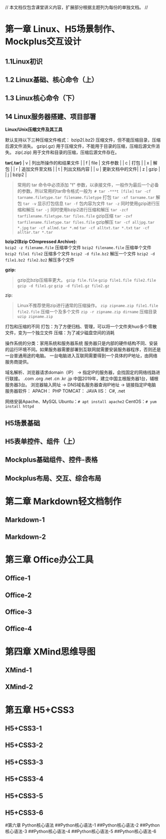 //
本文档仅包含课堂讲义内容，扩展部分根据主题列为每份的单独文档。
//
# 第一章 Linux、H5场景制作、Mockplus交互设计
## 1.1Linux初识
## 1.2 Linux基础、核心命令（上）
## 1.3 Linux核心命令（下）
## 14 Linux服务器搭建、项目部署
**Linux/Unix压缩文件及其工具**

默认支持以下三种压缩文件格式：
bzip2(.bz2)
压缩文件，但不能压缩目录，压缩后源文件消失。
gzip(.gz)
用于压缩文件，不能用于目录的压缩，压缩后源文件消失。
zip(.zip)
用于文件和目录的压缩，压缩后源文件存在。


**tar(.tar)**
| v | 列出所操作的和结果文件 |
| f | file | 文件参数 |
| c | 打包 |
| x | 解包 |
| r | 追加文件至文档  |
| t | 列出文档内容    |
| u | 更新文档中的文件|
| z | gzip           |
| j | bzip2          |
> 常用的 tar 命令中必须添加 "f" 参数，以承接文件，一般作为最后一个必备的参数。所以常用的tar命令格式一般为` # tar -***t [file]`
`tar -cf tarname.filetype.tar filename.filetype` 打包
`tar -xf tarname.tar` 解包
`tar -v` 显示打包信息
`tar -f` 包内容为文件
`tar -z` 同时使用gzip进行压缩和解压
`tar -j` 同时使用bzip2进行压缩和解压
`tar -zcf tarfilename.filetype.tar files.file` gzip压缩
`tar -zxf tarfilename.filetype.tar files.file` gzip解压
`tar -cf alljpg.tar *.jpg`
`tar -cf allmd.tar *.md`
`tar -cf alltxt.tar *.txt`
`tar -cf alltar.tar *.tar`

**bzip2(Bzip COmpressed Archive):**  
`bzip2 -z filename.file` 压缩单个文件
`bzip2 filename.file` 压缩单个文件
`bzip2 file1 file2` 压缩多个文件
`bzip2 -d file.bz2` 解压一个文件
`bzip2 -d file1.bz2 file2.bz2` 解压多个文件

**gzip:**  
> gzip比bzip压缩率更大。
`gzip file.file`
`gzip file1.file file2.file`
`gzip -d file1.gz`
`gzip -d file1.gz file2.gz`

zip:  
> Linux不推荐使用zip进行通常的压缩操作。
`zip zipname.zip file1.file file2.file` 压缩一个及多个文件
`zip -r zipname.zip dirname` 压缩目录
`uzip zipname.zip`

打包和压缩的不同
打包：为了方便归档、管理，可以将一个文件夹huo多个零散文件，变为一个独立文件
压缩：为了减少磁盘空间的消耗


操作系统的分类：家用系统和服务器系统
服务器只是内部的硬件结构不同、安装的运行环境不同。如果服务器需要部署到互联网就需要安装服务器程序，否则还是一台普通用途的电脑。
一台电脑进入互联网需要得到一个具体的IP地址，由网络服务商提供。

域名解析、浏览器请求domain（IP） → 指定IP的服务器，会找固定的网络线路进行联接。
.com
.org
.net
.cn
.kr
.jp
中国2019年，建立中国主根服务器1台，辅根服务器3台。
浏览器输入网址 → DNS域名服务器查询IP地址 → 链接指定IP电脑
服务器软件：
APACH： PHP
TOMCAT： JAVA
IIS： C#, .net

网络安装Apache、MySQL
Ubuntu：`# apt install apache2`
CentOS：`# yum install httpd`

## H5场景基础
## H5表单控件、组件（上）
## Mockplus基础组件、控件-表格
## Mockplus布局、交互、综合布局

# 第二章 Markdown轻文档制作
## Markdown-1
## Markdown-2

# 第三章 Office办公工具
## Office-1
## Office-2
## Office-3
## Office-4

# 第四章 XMind思维导图
## XMind-1
## XMind-2

# 第五章 H5+CSS3
## H5+CSS3-1
## H5+CSS3-2
## H5+CSS3-3
## H5+CSS3-4
## H5+CSS3-5
## H5+CSS3-6

#第六章 Python核心语法
##Python核心语法-1
##Python核心语法-2
##Python核心语法-3
##Python核心语法-4
##Python核心语法-5
##Python核心语法-6